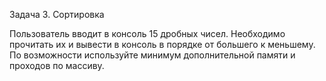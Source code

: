 Задача 3. Сортировка

Пользователь вводит в консоль 15 дробных чисел. Необходимо прочитать их и вывести в консоль в порядке от большего к меньшему. По возможности используйте минимум дополнительной памяти и проходов по массиву.
